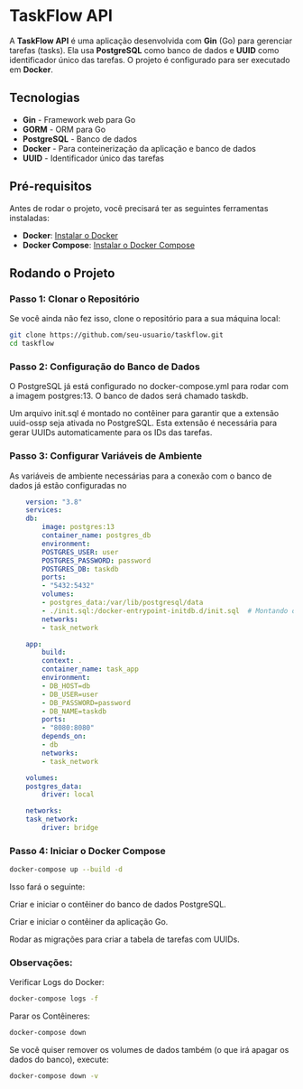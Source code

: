 # TaskFlow API

A **TaskFlow API** é uma aplicação desenvolvida com **Gin** (Go) para gerenciar tarefas (tasks). Ela usa **PostgreSQL** como banco de dados e **UUID** como identificador único das tarefas. O projeto é configurado para ser executado em **Docker**.

## Tecnologias

- **Gin** - Framework web para Go
- **GORM** - ORM para Go
- **PostgreSQL** - Banco de dados
- **Docker** - Para conteinerização da aplicação e banco de dados
- **UUID** - Identificador único das tarefas

## Pré-requisitos

Antes de rodar o projeto, você precisará ter as seguintes ferramentas instaladas:

- **Docker**: [Instalar o Docker](https://www.docker.com/get-started)
- **Docker Compose**: [Instalar o Docker Compose](https://docs.docker.com/compose/install/)

## Rodando o Projeto

### Passo 1: Clonar o Repositório

Se você ainda não fez isso, clone o repositório para a sua máquina local:

```bash
git clone https://github.com/seu-usuario/taskflow.git
cd taskflow
```

### Passo 2: Configuração do Banco de Dados

O PostgreSQL já está configurado no docker-compose.yml para rodar com a imagem postgres:13. O banco de dados será chamado taskdb.

Um arquivo init.sql é montado no contêiner para garantir que a extensão uuid-ossp seja ativada no PostgreSQL. Esta extensão é necessária para gerar UUIDs automaticamente para os IDs das tarefas.

### Passo 3: Configurar Variáveis de Ambiente
As variáveis de ambiente necessárias para a conexão com o banco de dados já estão configuradas no
```yaml
    version: "3.8"
    services:
    db:
        image: postgres:13
        container_name: postgres_db
        environment:
        POSTGRES_USER: user
        POSTGRES_PASSWORD: password
        POSTGRES_DB: taskdb
        ports:
        - "5432:5432"
        volumes:
        - postgres_data:/var/lib/postgresql/data
        - ./init.sql:/docker-entrypoint-initdb.d/init.sql  # Montando o script de inicialização
        networks:
        - task_network

    app:
        build:
        context: .
        container_name: task_app
        environment:
        - DB_HOST=db
        - DB_USER=user
        - DB_PASSWORD=password
        - DB_NAME=taskdb
        ports:
        - "8080:8080"
        depends_on:
        - db
        networks:
        - task_network

    volumes:
    postgres_data:
        driver: local

    networks:
    task_network:
        driver: bridge
```

### Passo 4: Iniciar o Docker Compose
```bash
docker-compose up --build -d
```
Isso fará o seguinte:

Criar e iniciar o contêiner do banco de dados PostgreSQL.

Criar e iniciar o contêiner da aplicação Go.

Rodar as migrações para criar a tabela de tarefas com UUIDs.

### Observações: 

Verificar Logs do Docker:
```bash
docker-compose logs -f
```
Parar os Contêineres:
```bash
docker-compose down
```
Se você quiser remover os volumes de dados também (o que irá apagar os dados do banco), execute:
```bash
docker-compose down -v
```
